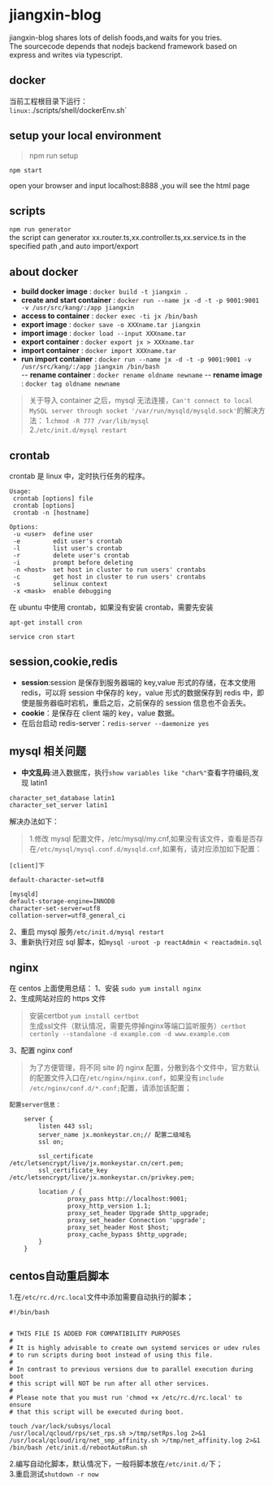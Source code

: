 # jiangxin-blog

jiangxin-blog shares lots of delish foods,and waits for you tries.  
The sourcecode depends that nodejs backend framework based on express and writes via typescript.

## docker
当前工程根目录下运行：  
`linux:`./scripts/shell/dockerEnv.sh`

## setup your local environment

> npm run setup <br>

    npm start

open your browser and input localhost:8888 ,you will see the html page

## scripts

`npm run generator` <br>
the script can generator xx.router.ts,xx.controller.ts,xx.service.ts in the specified path ,and auto import/export

## about docker

* **build docker image** : `docker build -t jiangxin .`
* **create and start container** : `docker run --name jx -d -t -p 9001:9001 -v /usr/src/kang/:/app jiangxin`
* **access to container** : `docker exec -ti jx /bin/bash`
* **export image** : `docker save -o XXXname.tar jiangxin`
* **import image** : `docker load --input XXXname.tar`
* **export container** : `docker export jx > XXXname.tar`
* **import container** : `docker import XXXname.tar`
* **run import container** : `docker run --name jx -d -t -p 9001:9001 -v /usr/src/kang/:/app jiangxin /bin/bash`  
  -- **rename container** : `docker rename oldname newname`
  -- **rename image** : `docker tag oldname newname`

> 关于导入 container 之后，mysql 无法连接，`Can't connect to local MySQL server through socket '/var/run/mysqld/mysqld.sock'`的解决方法： 1.`chmod -R 777 /var/lib/mysql`  
> 2.`/etc/init.d/mysql restart`

## crontab

crontab 是 linux 中，定时执行任务的程序。

```
Usage:
 crontab [options] file
 crontab [options]
 crontab -n [hostname]

Options:
 -u <user>  define user
 -e         edit user's crontab
 -l         list user's crontab
 -r         delete user's crontab
 -i         prompt before deleting
 -n <host>  set host in cluster to run users' crontabs
 -c         get host in cluster to run users' crontabs
 -s         selinux context
 -x <mask>  enable debugging
```

在 ubuntu 中使用 crontab，如果没有安装 crontab，需要先安装

```
apt-get install cron

service cron start
```

## session,cookie,redis

* **session**:session 是保存到服务器端的 key,value 形式的存储，在本文使用 redis，可以将 session 中保存的 key，value 形式的数据保存到 redis 中，即使是服务器临时宕机，重启之后，之前保存的 session 信息也不会丢失。
* **cookie**：是保存在 client 端的 key，value 数据。
* 在后台启动 redis-server：`redis-server --daemonize yes`

## mysql 相关问题

* **中文乱码**:进入数据库，执行`show variables like "char%"`查看字符编码,发现 latin1

```
character_set_database latin1
character_set_server latin1
```

解决办法如下：

> 1.修改 mysql 配置文件，/etc/mysql/my.cnf,如果没有该文件，查看是否存在`/etc/mysql/mysql.conf.d/mysqld.cnf`,如果有，请对应添加如下配置：

```
[client]下

default-character-set=utf8

[mysqld]
default-storage-engine=INNODB
character-set-server=utf8
collation-server=utf8_general_ci
```

2、重启 mysql 服务`/etc/init.d/mysql restart`  
3、重新执行对应 sql 脚本，如`mysql -uroot -p reactAdmin < reactadmin.sql`

## nginx

在 centos 上面使用总结：
1、安装 `sudo yum install nginx`  
2、生成网站对应的 https 文件  
>   安装certbot `yum install certbot`  
    生成ssl文件（默认情况，需要先停掉nginx等端口监听服务）`certbot certonly --standalone -d example.com -d www.example.com`    

3、配置 nginx conf

> 为了方便管理，将不同 site 的 nginx 配置，分散到各个文件中，官方默认的配置文件入口在`/etc/nginx/nginx.conf`，如果没有`include /etc/nginx/conf.d/*.conf;`配置，请添加该配置；

    配置server信息：  

```
    server {
        listen 443 ssl;
        server_name jx.monkeystar.cn;// 配置二级域名
        ssl on;

        ssl_certificate      /etc/letsencrypt/live/jx.monkeystar.cn/cert.pem;
        ssl_certificate_key /etc/letsencrypt/live/jx.monkeystar.cn/privkey.pem;

        location / {
                proxy_pass http://localhost:9001;
                proxy_http_version 1.1;
                proxy_set_header Upgrade $http_upgrade;
                proxy_set_header Connection 'upgrade';
                proxy_set_header Host $host;
                proxy_cache_bypass $http_upgrade;
        }
    }
```
## centos自动重启脚本
1.在`/etc/rc.d/rc.local`文件中添加需要自动执行的脚本；
```
#!/bin/bash


# THIS FILE IS ADDED FOR COMPATIBILITY PURPOSES
#
# It is highly advisable to create own systemd services or udev rules
# to run scripts during boot instead of using this file.
#
# In contrast to previous versions due to parallel execution during boot
# this script will NOT be run after all other services.
#
# Please note that you must run 'chmod +x /etc/rc.d/rc.local' to ensure
# that this script will be executed during boot.

touch /var/lock/subsys/local
/usr/local/qcloud/rps/set_rps.sh >/tmp/setRps.log 2>&1
/usr/local/qcloud/irq/net_smp_affinity.sh >/tmp/net_affinity.log 2>&1
/bin/bash /etc/init.d/rebootAutoRun.sh
```
2.编写自动化脚本，默认情况下，一般将脚本放在`/etc/init.d/`下；  
3.重启测试`shutdown -r now`